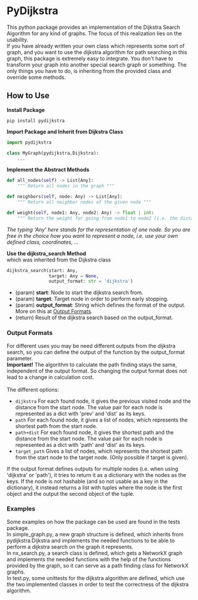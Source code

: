 # PyDijkstra

This python package provides an implementation of the  Dijkstra Search Algorithm for any kind of graphs.
The focus of this realization lies on the usability. <br>
If you have already written your own class which represents some sort of graph, and you want to 
use the dijkstra algorithm for path searching in this graph, this package is extremely easy to 
integrate. You don't have to transform your graph into another special search graph or something.
The only things you have to do, is inheriting from the provided class and override some methods.

## How to Use
**Install Package**
```
pip install pydijkstra
```

**Import Package and Inherit from Dijkstra Class**
```python
import pydijkstra

class MyGraph(pydijkstra.Dijkstra):
    ...
```

**Implement the Abstract Methods**
```python
def all_nodes(self) -> List[Any]:
    """ Return all nodes in the graph """

def neighbors(self, node: Any) -> List[Any]:
    """ Return all neighbor nodes of the given node """

def weight(self, node1: Any, node2: Any) -> float | int:
    """ Return the weight for going from node1 to node2 (i.e. the distance) """
```
*The typing 'Any' here stands for the representation of one node. So you are free in the choice
how you want to represent a node, i.e. use your own defined class, coordinates, ...*

**Use the dijkstra_search Method**
<br>which was inherited from the Dijkstra class
```python
dijkstra_search(start: Any, 
                target: Any = None, 
                output_format: str = 'dijkstra')
```
- (param) **start**: Node to start the dijkstra search from.
- (param) **target**: Target node in order to perform early stopping.
- (param) **output_format**: String which defines the format of the output. More on this at [Output Formats](#markdown-header-output-formats).
- (return) Result of the dijkstra search based on the output_format.

### Output Formats
For different uses you  may be need different outputs from the dijkstra search, so you can define the output of the
function by the output_format parameter. <br>
**Important!** The algorithm to calculate the path finding stays the same, independent of the output format. So changing
the output format does not lead to a change in calculation cost.
<br> <br>
The different options:
- `dijkstra` For each found node, it gives the previous visited node and the distance from the start node.
The value pair for each node is represented as a dict with 'prev' and 'dist' as its keys.
- `path` For each found node, it gives a list of nodes, which represents the shortest path from the start node.
- `path+dist` For each found node, it gives the shortest path and the distance from the start node.
The value pair for each node is represented as a dict with 'path' and 'dist' as its keys.
- `target_path` Gives a list of nodes, which represents the shortest path from the start node to the target node. (Only
                possible if target is given).

If the output format defines outputs for multiple nodes (i.e. when using 'dijkstra' or 'path'), it tries to return it 
as a dictionary with the nodes as the keys. If the node is not hashable (and so not usable as a key in the dictionary),
it instead returns a list with tuples where the node is the first object and the output the second
object of the tuple.

### Examples
Some examples on how the package can be used are found in the tests package. <br>
In simple_graph.py, a new graph structure is defined, which inherits from pydijkstra.Dijkstra and implements the needed functions
to be able to perform a dijkstra search on the graph it represents. <br>
In nx_search.py, a search class is defined, which gets a NetworkX graph and implements the needed functions with the
help of the functions provided by the graph, so it can serve as a path finding class for NetworkX graphs. <br>
In test.py, some unittests for the dijkstra algorithm are defined, which use the two implemented classes in order to
test the correctness of the dijkstra algorithm.
